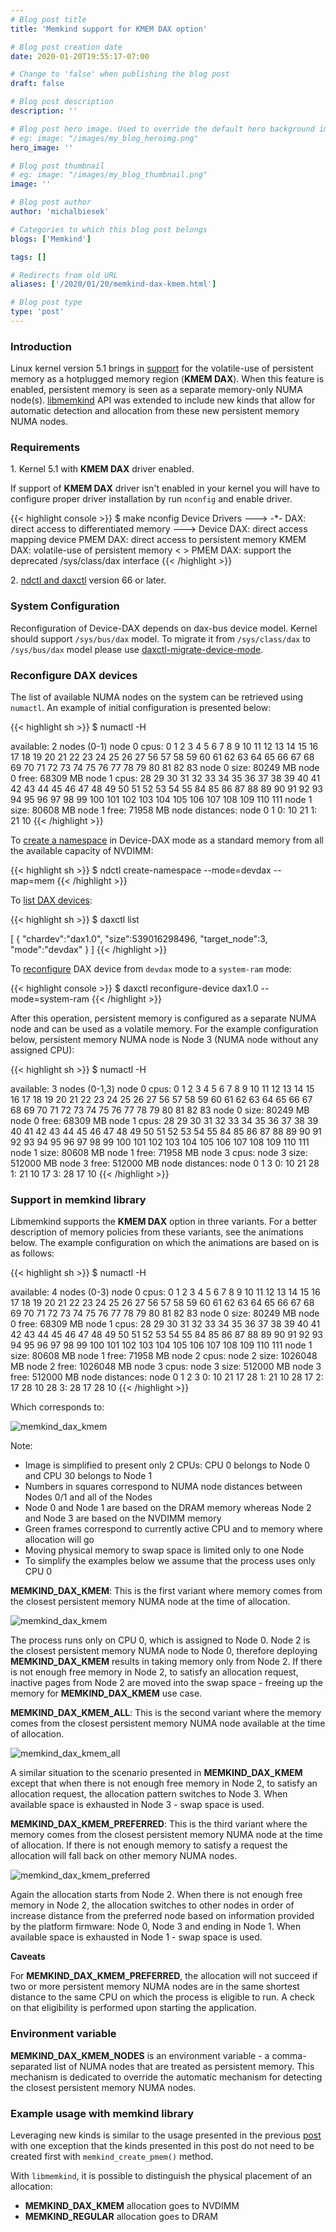 ```yaml
---
# Blog post title
title: 'Memkind support for KMEM DAX option'

# Blog post creation date
date: 2020-01-20T19:55:17-07:00

# Change to 'false' when publishing the blog post
draft: false

# Blog post description
description: ''

# Blog post hero image. Used to override the default hero background image.
# eg: image: "/images/my_blog_heroimg.png"
hero_image: ''

# Blog post thumbnail
# eg: image: "/images/my_blog_thumbnail.png"
image: ''

# Blog post author
author: 'michalbiesek'

# Categories to which this blog post belongs
blogs: ['Memkind']

tags: []

# Redirects from old URL
aliases: ['/2020/01/20/memkind-dax-kmem.html']

# Blog post type
type: 'post'
---
```


### Introduction

Linux kernel version 5.1 brings in [support][kernel-patch] for the volatile-use of persistent memory
as a hotplugged memory region (**KMEM DAX**).
When this feature is enabled, persistent memory is seen as a separate memory-only NUMA node(s).
[libmemkind][memkind-release] API was extended to include new kinds that allow for automatic detection and allocation
from these new persistent memory NUMA nodes.

### Requirements

<span>1.</span> Kernel 5.1 with **KMEM DAX** driver enabled.

If support of **KMEM DAX** driver isn't enabled in your kernel you will have to configure
proper driver installation by run `nconfig` and enable driver.

{{< highlight console >}}
$ make nconfig
Device Drivers --->
-\*- DAX: direct access to differentiated memory --->
<M> Device DAX: direct access mapping device
<M> PMEM DAX: direct access to persistent memory
<M> KMEM DAX: volatile-use of persistent memory
< > PMEM DAX: support the deprecated /sys/class/dax interface
{{< /highlight >}}

<span>2.</span> [ndctl and daxctl][ndctl-release] version 66 or later.

### System Configuration

Reconfiguration of Device-DAX depends on dax-bus device model.
Kernel should support `/sys/bus/dax` model. To migrate it from
`/sys/class/dax` to `/sys/bus/dax` model please use [daxctl-migrate-device-mode][daxctl-migrate-device-model].

### Reconfigure DAX devices

The list of available NUMA nodes on the system can be retrieved using `numactl`.
An example of initial configuration is presented below:

{{< highlight sh >}}
$ numactl -H

available: 2 nodes (0-1)
node 0 cpus: 0 1 2 3 4 5 6 7 8 9 10 11 12 13 14 15 16 17 18 19 20 21 22 23 24 25 26 27 56 57 58 59 60 61 62 63 64 65 66 67 68 69 70 71 72 73 74 75 76 77 78 79 80 81 82 83
node 0 size: 80249 MB
node 0 free: 68309 MB
node 1 cpus: 28 29 30 31 32 33 34 35 36 37 38 39 40 41 42 43 44 45 46 47 48 49 50 51 52 53 54 55 84 85 86 87 88 89 90 91 92 93 94 95 96 97 98 99 100 101 102 103 104 105 106 107 108 109 110 111
node 1 size: 80608 MB
node 1 free: 71958 MB
node distances:
node 0 1
0: 10 21
1: 21 10
{{< /highlight >}}

To [create a namespace][ndctl-create-namespace] in Device-DAX mode as a standard memory from all the available capacity of NVDIMM:

{{< highlight sh >}}
$ ndctl create-namespace --mode=devdax --map=mem
{{< /highlight >}}

To [list DAX devices][daxctl-list]:

{{< highlight sh >}}
$ daxctl list

[
{
"chardev":"dax1.0",
"size":539016298496,
"target_node":3,
"mode":"devdax"
}
]
{{< /highlight >}}

To [reconfigure][daxctl-reconfigure-device] DAX device from `devdax` mode to a `system-ram` mode:

{{< highlight console >}}
$ daxctl reconfigure-device dax1.0 --mode=system-ram
{{< /highlight >}}

After this operation, persistent memory is configured as a separate NUMA node and can be used as a volatile memory.
For the example configuration below, persistent memory NUMA node is Node 3 (NUMA node without any assigned CPU):

{{< highlight sh >}}
$ numactl -H

available: 3 nodes (0-1,3)
node 0 cpus: 0 1 2 3 4 5 6 7 8 9 10 11 12 13 14 15 16 17 18 19 20 21 22 23 24 25 26 27 56 57 58 59 60 61 62 63 64 65 66 67 68 69 70 71 72 73 74 75 76 77 78 79 80 81 82 83
node 0 size: 80249 MB
node 0 free: 68309 MB
node 1 cpus: 28 29 30 31 32 33 34 35 36 37 38 39 40 41 42 43 44 45 46 47 48 49 50 51 52 53 54 55 84 85 86 87 88 89 90 91 92 93 94 95 96 97 98 99 100 101 102 103 104 105 106 107 108 109 110 111
node 1 size: 80608 MB
node 1 free: 71958 MB
node 3 cpus:
node 3 size: 512000 MB
node 3 free: 512000 MB
node distances:
node 0 1 3
0: 10 21 28
1: 21 10 17
3: 28 17 10
{{< /highlight >}}

### Support in memkind library

Libmemkind supports the **KMEM DAX** option in three variants.
For a better description of memory policies from these variants, see the animations below.
The example configuration on which the animations are based on is as follows:

{{< highlight sh >}}
$ numactl -H

available: 4 nodes (0-3)
node 0 cpus: 0 1 2 3 4 5 6 7 8 9 10 11 12 13 14 15 16 17 18 19 20 21 22 23 24 25 26 27 56 57 58 59 60 61 62 63 64 65 66 67 68 69 70 71 72 73 74 75 76 77 78 79 80 81 82 83
node 0 size: 80249 MB
node 0 free: 68309 MB
node 1 cpus: 28 29 30 31 32 33 34 35 36 37 38 39 40 41 42 43 44 45 46 47 48 49 50 51 52 53 54 55 84 85 86 87 88 89 90 91 92 93 94 95 96 97 98 99 100 101 102 103 104 105 106 107 108 109 110 111
node 1 size: 80608 MB
node 1 free: 71958 MB
node 2 cpus:
node 2 size: 1026048 MB
node 2 free: 1026048 MB
node 3 cpus:
node 3 size: 512000 MB
node 3 free: 512000 MB
node distances:
node 0 1 2 3
0: 10 21 17 28
1: 21 10 28 17
2: 17 28 10 28
3: 28 17 28 10
{{< /highlight >}}

Which corresponds to:

![memkind_dax_kmem](/images/posts/memkind_dax_kmem_config.png)

Note:

- Image is simplified to present only 2 CPUs: CPU 0 belongs to Node 0 and CPU 30 belongs to Node 1
- Numbers in squares correspond to NUMA node distances between Nodes 0/1 and all of the Nodes
- Node 0 and Node 1 are based on the DRAM memory whereas Node 2 and Node 3 are based on the NVDIMM memory
- Green frames correspond to currently active CPU and to memory where allocation will go
- Moving physical memory to swap space is limited only to one Node
- To simplify the examples below we assume that the process uses only CPU 0

**MEMKIND_DAX_KMEM**:
This is the first variant where memory comes from the closest persistent memory NUMA node
at the time of allocation.

![memkind_dax_kmem](/images/posts/memkind_dax_kmem.gif)

The process runs only on CPU 0, which is assigned to Node 0. Node 2 is the closest persistent memory NUMA node to Node 0,
therefore deploying **MEMKIND_DAX_KMEM** results in taking memory only from Node 2. If there is not enough free memory in Node 2,
to satisfy an allocation request, inactive pages from Node 2 are moved into the swap space - freeing up the memory for
**MEMKIND_DAX_KMEM** use case.

**MEMKIND_DAX_KMEM_ALL**:
This is the second variant where the memory comes from the closest persistent memory NUMA node
available at the time of allocation.

![memkind_dax_kmem_all](/images/posts/memkind_dax_kmem_all.gif)

A similar situation to the scenario presented in **MEMKIND_DAX_KMEM** except that when there is not enough free
memory in Node 2, to satisfy an allocation request, the allocation pattern switches to Node 3. When available space is
exhausted in Node 3 - swap space is used.

**MEMKIND_DAX_KMEM_PREFERRED**:
This is the third variant where the memory comes from the closest persistent memory NUMA node at the time
of allocation. If there is not enough memory to satisfy a request the allocation will fall back on other memory
NUMA nodes.

![memkind_dax_kmem_preferred](/images/posts/memkind_dax_kmem_preferred.gif)

Again the allocation starts from Node 2. When there is not enough free memory in Node 2, the allocation switches to other
nodes in order of increase distance from the preferred node based on information provided by the platform firmware:
Node 0, Node 3 and ending in Node 1. When available space is exhausted in Node 1 - swap space is used.

**Caveats**

For **MEMKIND_DAX_KMEM_PREFERRED**, the allocation will not succeed if two or more
persistent memory NUMA nodes are in the same shortest distance to the same CPU on which the process is eligible to run.
A check on that eligibility is performed upon starting the application.

### Environment variable

**MEMKIND_DAX_KMEM_NODES** is an environment variable - a comma-separated list of NUMA nodes that
are treated as persistent memory. This mechanism is dedicated to override the automatic
mechanism for detecting the closest persistent memory NUMA nodes.

### Example usage with memkind library

Leveraging new kinds is similar to the usage presented in the previous [post][memkind-basic-usage-post]
with one exception that the kinds presented in this post do not need to be created first with `memkind_create_pmem()` method.

With `libmemkind`, it is possible to distinguish the physical placement of an allocation:

- **MEMKIND_DAX_KMEM** allocation goes to NVDIMM
- **MEMKIND_REGULAR** allocation goes to DRAM

[kernel-patch]: https://patchwork.kernel.org/cover/10829019/
[ndctl-release]: https://github.com/pmem/ndctl/releases
[daxctl-migrate-device-model]: /ndctl/daxctl-migrate-device-model.html
[daxctl-list]: /ndctl/daxctl-list.html
[daxctl-reconfigure-device]: /ndctl/daxctl-reconfigure-device.html
[ndctl-create-namespace]: /ndctl/ndctl-create-namespace.html
[memkind-release]: https://github.com/memkind/memkind/releases/tag/v1.10.0
[memkind-basic-usage-post]: /blog/2020/01/introduction-to-libmemkind
